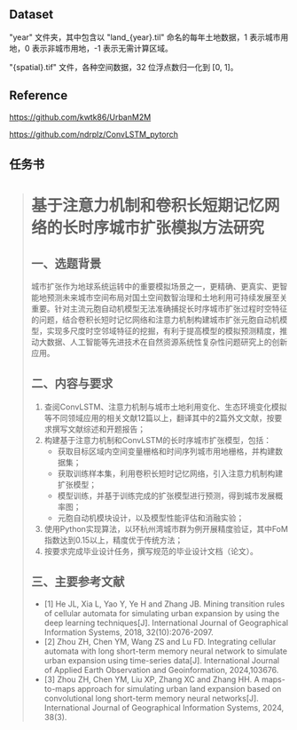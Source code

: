 ## Dataset

"year" 文件夹，其中包含以 "land_{year}.til" 命名的每年土地数据，1 表示城市用地，0 表示非城市用地，-1 表示无需计算区域。

"{spatial}.tif" 文件，各种空间数据，32 位浮点数归一化到 [0, 1]。

## Reference

https://github.com/kwtk86/UrbanM2M

https://github.com/ndrplz/ConvLSTM_pytorch

## 任务书

> # 基于注意力机制和卷积长短期记忆网络的长时序城市扩张模拟方法研究
>
> ## 一、选题背景
>
> 城市扩张作为地球系统运转中的重要模拟场景之一，更精确、更真实、更智能地预测未来城市空间布局对国土空间数智治理和土地利用可持续发展至关重要。针对主流元胞自动机模型无法准确捕捉长时序城市扩张过程时空特征的问题，结合卷积长短时记忆网络和注意力机制构建城市扩张元胞自动机模型，实现多尺度时空邻域特征的挖掘，有利于提高模型的模拟预测精度，推动大数据、人工智能等先进技术在自然资源系统性复杂性问题研究上的创新应用。
>
> ## 二、内容与要求
>
> 1. 查阅ConvLSTM、注意力机制与城市土地利用变化、生态环境变化模拟等不同领域应用的相关文献12篇以上，翻译其中的2篇外文文献，按要求撰写文献综述和开题报告；
> 2. 构建基于注意力机制和ConvLSTM的长时序城市扩张模型，包括：
>    - 获取目标区域内空间变量栅格和时间序列城市用地栅格，并构建数据集；
>    - 获取训练样本集，利用卷积长短时记忆网络，引入注意力机制构建扩张模型；
>    - 模型训练，并基于训练完成的扩张模型进行预测，得到城市发展概率图；
>    - 元胞自动机模块设计，以及模型性能评估和消融实验；
> 3. 使用Python实现算法，以环杭州湾城市群为例开展精度验证，其中FoM指数达到0.15以上，精度优于传统方法；
> 4. 按要求完成毕业设计任务，撰写规范的毕业设计文档（论文）。
>
> ## 三、主要参考文献
>
> - [1] He JL, Xia L, Yao Y, Ye H and Zhang JB. Mining transition rules of cellular automata for simulating urban expansion by using the deep learning techniques[J]. International Journal of Geographical Information Systems, 2018, 32(10):2076-2097.
> - [2] Zhou ZH, Chen YM, Wang ZS and Lu FD. Integrating cellular automata with long short-term memory neural network to simulate urban expansion using time-series data[J]. International Journal of Applied Earth Observation and Geoinformation, 2024,103676.
> - [3] Zhou ZH, Chen YM, Liu XP, Zhang XC and Zhang HH. A maps-to-maps approach for simulating urban land expansion based on convolutional long short-term memory neural networks[J]. International Journal of Geographical Information Systems, 2024, 38(3).
